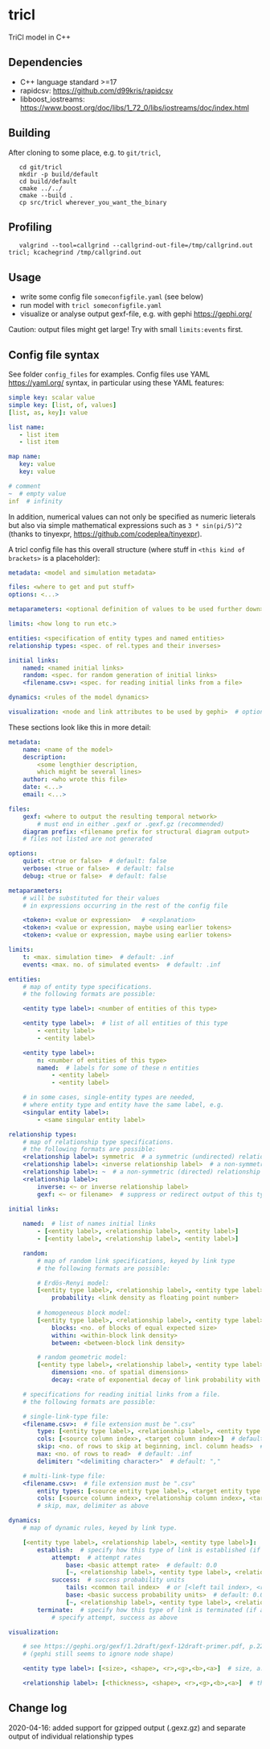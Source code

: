 # tricl
TriCl model in C++

Dependencies
------------
* C++ language standard >=17
* rapidcsv: <https://github.com/d99kris/rapidcsv>
* libboost_iostreams: <https://www.boost.org/doc/libs/1_72_0/libs/iostreams/doc/index.html>

Building
--------
After cloning to some place, e.g. to ``git/tricl``,

```shell
   cd git/tricl
   mkdir -p build/default
   cd build/default
   cmake ../../
   cmake --build .
   cp src/tricl wherever_you_want_the_binary
```

Profiling
---------   
```shell
   valgrind --tool=callgrind --callgrind-out-file=/tmp/callgrind.out tricl; kcachegrind /tmp/callgrind.out
```

Usage
-----
* write some config file ``someconfigfile.yaml`` (see below)
* run model with ``tricl someconfigfile.yaml``
* visualize or analyse output gexf-file, e.g. with gephi <https://gephi.org/>

Caution: output files might get large! Try with small ``limits:events`` first.

Config file syntax
------------------
See folder ``config_files`` for examples.
Config files use YAML <https://yaml.org/> syntax, in particular using these YAML features:
```yaml
simple key: scalar value
simple key: [list, of, values] 
[list, as, key]: value

list name:
   - list item
   - list item

map name:
   key: value
   key: value

# comment
~  # empty value
inf  # infinity
```
In addition, numerical values can not only be specified as numeric lieterals but also via simple mathematical expressions such as ``3 * sin(pi/5)^2`` (thanks to tinyexpr, <https://github.com/codeplea/tinyexpr>).

A tricl config file has this overall structure (where stuff in ``<this kind of brackets>`` is a placeholder):
```yaml
metadata: <model and simulation metadata>

files: <where to get and put stuff>
options: <...>

metaparameters: <optional definition of values to be used further down>

limits: <how long to run etc.>

entities: <specification of entity types and named entities>
relationship types: <spec. of rel.types and their inverses>

initial links:
    named: <named initial links>
    random: <spec. for random generation of initial links>
    <filename.csv>: <spec. for reading initial links from a file>

dynamics: <rules of the model dynamics>

visualization: <node and link attributes to be used by gephi>  # optional
```
These sections look like this in more detail:
```yaml
metadata:
    name: <name of the model> 
    description: 
        <some lengthier description,
        which might be several lines>
    author: <who wrote this file>
    date: <...>
    email: <...>

files:   
    gexf: <where to output the resulting temporal network>  
        # must end in either .gexf or .gexf.gz (recommended) 
    diagram prefix: <filename prefix for structural diagram output>
    # files not listed are not generated

options:
    quiet: <true or false>  # default: false
    verbose: <true or false>  # default: false
    debug: <true or false>  # default: false

metaparameters:  
    # will be substituted for their values 
    # in expressions occurring in the rest of the config file

    <token>: <value or expression>   # <explanation>
    <token>: <value or expression, maybe using earlier tokens>
    <token>: <value or expression, maybe using earlier tokens>

limits:
    t: <max. simulation time>  # default: .inf
    events: <max. no. of simulated events>  # default: .inf
```
```yaml
entities:  
    # map of entity type specifications.
    # the following formats are possible:

    <entity type label>: <number of entities of this type>

    <entity type label>:  # list of all entities of this type
        - <entity label>
        - <entity label>

    <entity type label>:
        n: <number of entities of this type>
        named:  # labels for some of these n entities
            - <entity label>
            - <entity label>

    # in some cases, single-entity types are needed, 
    # where entity type and entity have the same label, e.g.
    <singular entity label>:
        - <same singular entity label>

relationship types:
    # map of relationship type specifications.
    # the following formats are possible:
    <relationship label>: symmetric  # a symmetric (undirected) relationship type
    <relationship label>: <inverse relationship label>  # a non-symmetric (directed) relationship type with a named inverse
    <relationship label>: ~  # a non-symmetric (directed) relationship type without any named inverse
    <relationship label>: 
        inverse: <~ or inverse relationship label>
        gexf: <~ or filename>  # suppress or redirect output of this type to separate file
```
```yaml
initial links: 
    
    named:  # list of names initial links
        - [<entity label>, <relationship label>, <entity label>]
        - [<entity label>, <relationship label>, <entity label>]

    random:  
        # map of random link specifications, keyed by link type
        # the following formats are possible:

        # Erdös-Renyi model:
        [<entity type label>, <relationship label>, <entity type label>]:
            probability: <link density as floating point number>
    
        # homogeneous block model:
        [<entity type label>, <relationship label>, <entity type label>]:
            blocks: <no. of blocks of equal expected size>
            within: <within-block link density>
            between: <between-block link density>

        # random geometric model:
        [<entity type label>, <relationship label>, <entity type label>]:
            dimension: <no. of spatial dimensions>
            decay: <rate of exponential decay of link probability with distance>

    # specifications for reading initial links from a file.
    # the following formats are possible:

    # single-link-type file:
    <filename.csv>:  # file extension must be ".csv"
        type: [<entity type label>, <relationship label>, <entity type label>]
        cols: [<source column index>, <target column index>]  # default: [0, 1] 
        skip: <no. of rows to skip at beginning, incl. column heads>  # default: 0
        max: <no. of rows to read>  # default: .inf
        delimiter: "<delimiting character>"  # default: ","

    # multi-link-type file:
    <filename.csv>:  # file extension must be ".csv"
        entity types: [<source entity type label>, <target entity type label>]
        cols: [<source column index>, <relationship column index>, <target column index>]  # default: [0, 1, 2] 
        # skip, max, delimiter as above
```
```yaml
dynamics:
    # map of dynamic rules, keyed by link type.

    [<entity type label>, <relationship label>, <entity type label>]:  
        establish:  # specify how this type of link is established (if at all)
            attempt:  # attempt rates
                base: <basic attempt rate>  # default: 0.0
                [~, <relationship label>, <entity type label>, <relationship label>, ~]: <additional attempt rate due to this type of angle>
            success:  # success probability units
                tails: <common tail index>  # or [<left tail index>, <righ tail index>], default: 1.0
                base: <basic success probability units>  # default: 0.0
                [~, <relationship label>, <entity type label>, <relationship label>, ~]: <additional success probability unist due to this type of angle>  # may be negative
        terminate:  # specify how this type of link is terminated (if at all)
            # specify attempt, success as above
```
```yaml    
visualization:  

    # see https://gephi.org/gexf/1.2draft/gexf-12draft-primer.pdf, p.22
    # (gephi still seems to ignore node shape)

    <entity type label>: [<size>, <shape>, <r>,<g>,<b>,<a>]  # size, a: floats. r,g,b: 0...255. shape: disc (default), diamond, square, triangle 

    <relationship label>: [<thickness>, <shape>, <r>,<g>,<b>,<a>]  # thickness: float. shape: solid (default), dotted, dashed, double
```

Change log
----------

2020-04-16: added support for gzipped output (.gexz.gz) and separate output of individual relationship types
